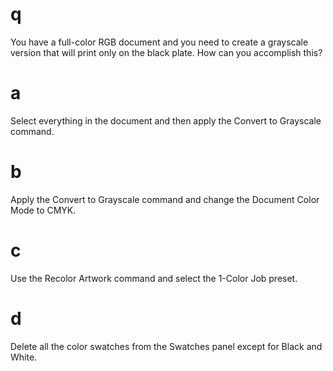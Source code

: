 # q
You have a full-color RGB document and you need to create a grayscale version that will print only on the black plate. How can you accomplish this?
# a
Select everything in the document and then apply the Convert to Grayscale command.
# b
Apply the Convert to Grayscale command and change the Document Color Mode to CMYK.
# c
Use the Recolor Artwork command and select the 1-Color Job preset.
# d
Delete all the color swatches from the Swatches panel except for Black and White.